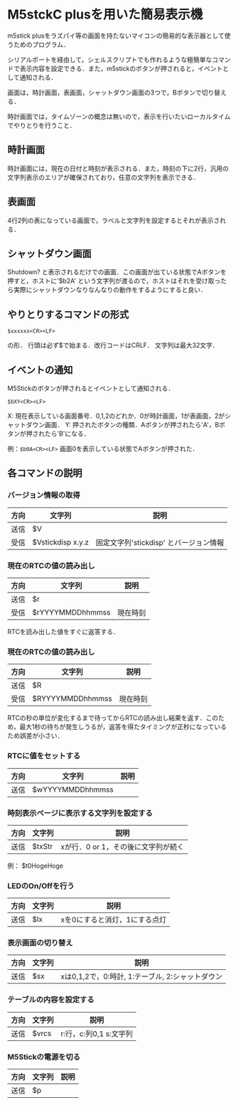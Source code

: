 # M5stckC plusを用いた簡易表示機

m5stick plusをラズパイ等の画面を持たないマイコンの簡易的な表示器として使うためのプログラム．


シリアルポートを経由して，シェルスクリプトでも作れるような極簡単なコマンドで表示内容を設定できる．また，m5stickのボタンが押されると，イベントとして通知される．

画面は，時計画面，表画面，シャットダウン画面の3つで，Bボタンで切り替える．

時計画面では，タイムゾーンの概念は無いので，表示を行いたいローカルタイムでやりとりを行うこと．

## 時計画面

時計画面には，現在の日付と時刻が表示される．また，時刻の下に2行，汎用の文字列表示のエリアが確保されており，任意の文字列を表示できる．

## 表画面

4行2列の表になっている画面で，ラベルと文字列を設定するとそれが表示される．

## シャットダウン画面

Shutdown? と表示されるだけでの画面．この画面が出ている状態でAボタンを押すと，ホストに'$b2A' という文字列が渡るので，ホストはそれを受け取ったら実際にシャットダウンなりなんなりの動作をするようにすると良い．


## やりとりするコマンドの形式

```$xxxxxx<CR><LF>```

の形．
行頭は必ず$で始まる．改行コードはCRLF．
文字列は最大32文字．

## イベントの通知

M5Stickのボタンが押されるとイベントとして通知される．

```$bXY<CR><LF>```

X: 現在表示している画面番号．0,1,2のどれか．0が時計画面，1が表画面，2がシャットダウン画面．
Y: 押されたボタンの種類．Aボタンが押されたら'A'，Bボタンが押されたら'B'になる．

例：```$b0A<CR><LF>``` 画面0を表示している状態でAボタンが押された．


## 各コマンドの説明

### バージョン情報の取得

|方向|文字列|説明|
|--- |---- |--- |
|送信|$V   |     |
|受信|$Vstickdisp x.y.z| 固定文字列'stickdisp' とバージョン情報|


### 現在のRTCの値の読み出し

|方向|文字列|説明|
|--- |---- |--- |
|送信|$r   |     |
|受信|$rYYYYMMDDhhmmss| 現在時刻|

RTCを読み出した値をすぐに返答する．

### 現在のRTCの値の読み出し

|方向|文字列|説明|
|--- |---- |--- |
|送信|$R   |     |
|受信|$RYYYYMMDDhhmmss| 現在時刻|

RTCの秒の単位が変化するまで待ってからRTCの読み出し結果を返す．このため，最大1秒の待ちが発生しうるが，返答を得たタイミングが正秒になっているため誤差が小さい．

### RTCに値をセットする

|方向|文字列|説明|
|--- |---- |--- |
|送信|$wYYYYMMDDhhmmss   |     |


### 時刻表示ページに表示する文字列を設定する

|方向|文字列|説明|
|--- |---- |--- |
|送信|$txStr   | xが行．0 or 1，その後に文字列が続く  |

例： $t0HogeHoge

### LEDのOn/Offを行う

|方向|文字列|説明|
|--- |---- |--- |
|送信|$lx | xを0にすると消灯，1にする点灯|


### 表示画面の切り替え

|方向|文字列|説明|
|--- |---- |--- |
|送信|$sx |xは0,1,2で，0:時計, 1:テーブル, 2:シャットダウン|



### テーブルの内容を設定する

|方向|文字列|説明|
|--- |---- |--- |
|送信|$vrcs |r:行，c:列0,1 s:文字列|


### M5Stickの電源を切る

|方向|文字列|説明|
|--- |---- |--- |
|送信|$p | |

